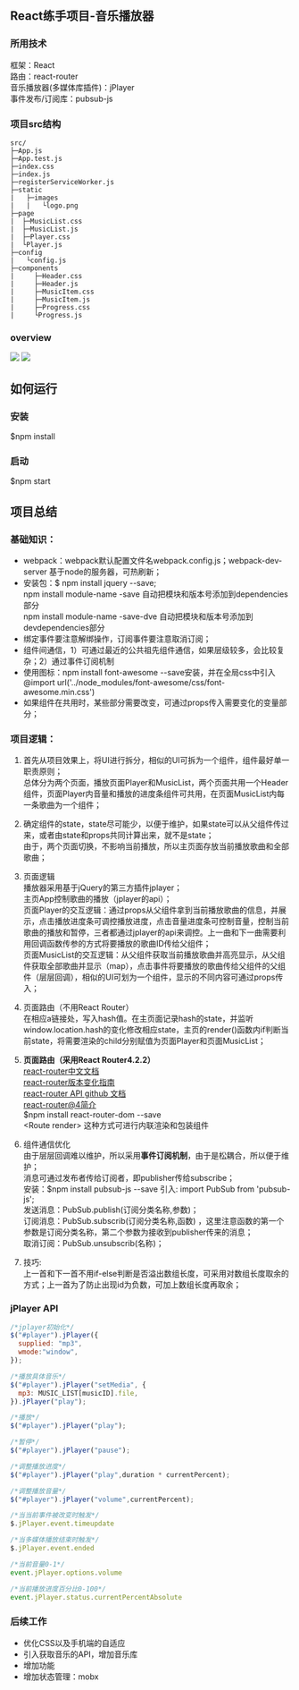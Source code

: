 ## React练手项目-音乐播放器
### 所用技术
框架：React  
路由：react-router  
音乐播放器(多媒体库插件)：jPlayer    
事件发布/订阅库：pubsub-js  

### 项目src结构
```
src/
├─App.js
├─App.test.js
├─index.css
├─index.js
├─registerServiceWorker.js
├─static
|   ├─images
|   |   └logo.png
├─page
|  ├─MusicList.css
|  ├─MusicList.js
|  ├─Player.css
|  └Player.js
├─config
|   └config.js
├─components
|     ├─Header.css
|     ├─Header.js
|     ├─MusicItem.css
|     ├─MusicItem.js
|     ├─Progress.css
|     └Progress.js

```

### overview
![](https://i.imgur.com/MEJAE81.jpg)
![](https://i.imgur.com/rHuXgae.jpg)
## 如何运行

### 安装
$npm install

### 启动
$npm start

## 项目总结
### 基础知识：
- webpack：webpack默认配置文件名webpack.config.js；webpack-dev-server 基于node的服务器，可热刷新；
- 安装包：$ npm install jquery --save;   
npm install module-name -save 自动把模块和版本号添加到dependencies部分  
npm install module-name -save-dve 自动把模块和版本号添加到devdependencies部分  
- 绑定事件要注意解绑操作，订阅事件要注意取消订阅；  
- 组件间通信，1）可通过最近的公共祖先组件通信，如果层级较多，会比较复杂；2）通过事件订阅机制
- 使用图标：npm install font-awesome --save安装，并在全局css中引入@import url('../node_modules/font-awesome/css/font-awesome.min.css')
- 如果组件在共用时，某些部分需要改变，可通过props传入需要变化的变量部分；

### 项目逻辑：
 1. 首先从项目效果上，将UI进行拆分，相似的UI可拆为一个组件，组件最好单一职责原则；  
 总体分为两个页面，播放页面Player和MusicList，两个页面共用一个Header组件，页面Player内音量和播放的进度条组件可共用，在页面MusicList内每一条歌曲为一个组件；
 2. 确定组件的state，state尽可能少，以便于维护，如果state可以从父组件传过来，或者由state和props共同计算出来，就不是state；   
 由于，两个页面切换，不影响当前播放，所以主页面存放当前播放歌曲和全部歌曲；
 3. 页面逻辑   
 播放器采用基于jQuery的第三方插件jplayer；  
 主页App控制歌曲的播放（jplayer的api）；   
 页面Player的交互逻辑：通过props从父组件拿到当前播放歌曲的信息，并展示，点击播放进度条可调控播放进度，点击音量进度条可控制音量，控制当前歌曲的播放和暂停，三者都通过jplayer的api来调控。上一曲和下一曲需要利用回调函数传参的方式将要播放的歌曲ID传给父组件；  
 页面MusicList的交互逻辑：从父组件获取当前播放歌曲并高亮显示，从父组件获取全部歌曲并显示（map），点击事件将要播放的歌曲传给父组件的父组件（层层回调），相似的UI可划为一个组件，显示的不同内容可通过props传入；  
 4. 页面路由（不用React Router）  
 在相应a链接处，写入hash值。在主页面记录hash的state，并监听window.location.hash的变化修改相应state，主页的render()函数内if判断当前state，将需要渲染的child分别赋值为页面Player和页面MusicList； 
 5. **页面路由（采用React Router4.2.2）**  
  [react-router中文文档](https://react-guide.github.io/react-router-cn/index.html)    
  [react-router版本变化指南](https://github.com/ReactTraining/react-router/blob/master/packages/react-router/docs/guides/migrating.md)  
  [react-router API github 文档](https://github.com/ReactTraining/react-router/tree/master/packages/react-router/docs/api)   
  [react-router@4简介](http://www.jianshu.com/p/6a45e2dfc9d9)     
  $npm install react-router-dom --save  
  \<Route render\> 这种方式可进行内联渲染和包装组件
 
 6. 组件通信优化   
 由于层层回调难以维护，所以采用**事件订阅机制**，由于是松耦合，所以便于维护；  
 消息可通过发布者传给订阅者，即publisher传给subscribe；  
 安装：$npm install pubsub-js --save 
 引入: import PubSub from 'pubsub-js';  
 发送消息：PubSub.publish(订阅分类名称,参数)；     
 订阅消息：PubSub.subscrib(订阅分类名称,函数) ，这里注意函数的第一个参数是订阅分类名称，第二个参数为接收到publisher传来的消息；   
 取消订阅：PubSub.unsubscrib(名称)； 
 7. 技巧:  
 上一首和下一首不用if-else判断是否溢出数组长度，可采用对数组长度取余的方式；上一首为了防止出现id为负数，可加上数组长度再取余；   

### jPlayer API
```javascript
/*jplayer初始化*/
$("#player").jPlayer({
  supplied: "mp3",
  wmode:"window",
});

/*播放具体音乐*/
$("#player").jPlayer("setMedia", {
  mp3: MUSIC_LIST[musicID].file,
}).jPlayer("play");

/*播放*/
$("#player").jPlayer("play");

/*暂停*/
$("#player").jPlayer("pause");

/*调整播放进度*/
$("#player").jPlayer("play",duration * currentPercent);

/*调整播放音量*/
$("#player").jPlayer("volume",currentPercent);

/*当当前事件被改变时触发*/
$.jPlayer.event.timeupdate

/*当多媒体播放结束时触发*/
$.jPlayer.event.ended

/*当前音量0-1*/
event.jPlayer.options.volume

/*当前播放进度百分比0-100*/
event.jPlayer.status.currentPercentAbsolute
```

### 后续工作
- 优化CSS以及手机端的自适应
- 引入获取音乐的API，增加音乐库
- 增加功能
- 增加状态管理：mobx  